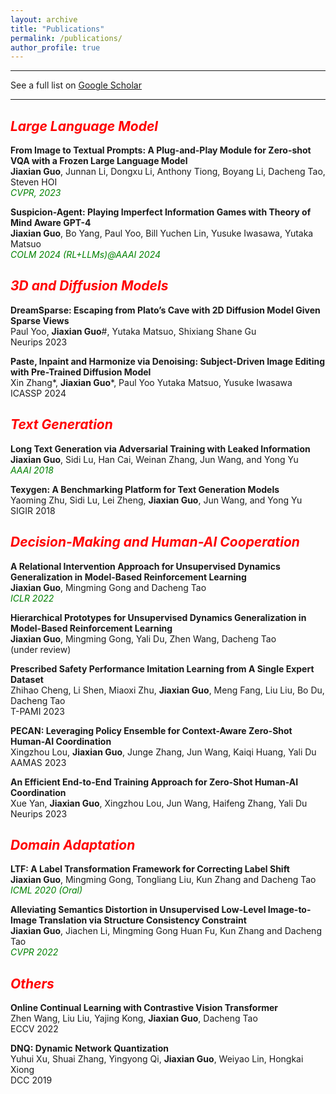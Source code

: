 ```yaml
---
layout: archive
title: "Publications"
permalink: /publications/
author_profile: true
---
```



---
See a full list on  [Google Scholar](https://scholar.google.com/citations?user=wQgPocEAAAAJ&hl=en)  

---

## <span style="color:red; font-style:italic">Large Language Model</span>  

**From Image to Textual Prompts: A Plug-and-Play Module for Zero-shot VQA with a Frozen Large Language Model**  
**Jiaxian Guo**, Junnan Li, Dongxu Li, Anthony Tiong, Boyang Li, Dacheng Tao, Steven HOI  
<span style="color:green; font-style:italic">CVPR, 2023</span>  

**Suspicion-Agent: Playing Imperfect Information Games with Theory of Mind Aware GPT-4**  
**Jiaxian Guo**, Bo Yang, Paul Yoo, Bill Yuchen Lin, Yusuke Iwasawa, Yutaka Matsuo  
<span style="color:green; font-style:italic">COLM 2024</span> <span style="color:green; font-style:italic">(RL+LLMs)@AAAI 2024</span>  

## <span style="color:red; font-style:italic">3D and Diffusion Models</span> 

**DreamSparse: Escaping from Plato’s Cave with 2D Diffusion Model Given Sparse Views**  
Paul Yoo, **Jiaxian Guo**#, Yutaka Matsuo, Shixiang Shane Gu  
Neurips 2023 

**Paste, Inpaint and Harmonize via Denoising: Subject-Driven Image Editing with Pre-Trained Diffusion Model**  
Xin Zhang\*, **Jiaxian Guo**\*, Paul Yoo Yutaka Matsuo, Yusuke Iwasawa  
ICASSP 2024 

## <span style="color:red; font-style:italic">Text Generation</span> 

**Long Text Generation via Adversarial Training with Leaked Information**  
**Jiaxian Guo**, Sidi Lu, Han Cai, Weinan Zhang, Jun Wang, and Yong Yu     
<span style="color:green; font-style:italic">AAAI 2018</span>  


**Texygen: A Benchmarking Platform for Text Generation Models**  
Yaoming Zhu, Sidi Lu, Lei Zheng, **Jiaxian Guo**, Jun Wang, and Yong Yu  
SIGIR 2018


## <span style="color:red; font-style:italic">Decision-Making and Human-AI Cooperation</span> 


**A Relational Intervention Approach for Unsupervised Dynamics Generalization in Model-Based Reinforcement Learning**  
**Jiaxian Guo**, Mingming Gong and Dacheng Tao  
<span style="color:green; font-style:italic">ICLR 2022</span>  


**Hierarchical Prototypes for Unsupervised Dynamics Generalization in Model-Based Reinforcement Learning**  
**Jiaxian Guo**, Mingming Gong, Yali Du, Zhen Wang, Dacheng Tao  
(under review)

**Prescribed Safety Performance Imitation Learning from A Single Expert Dataset**  
Zhihao Cheng, Li Shen, Miaoxi Zhu, **Jiaxian Guo**, Meng Fang, Liu Liu, Bo Du, Dacheng Tao  
T-PAMI 2023 

**PECAN: Leveraging Policy Ensemble for Context-Aware Zero-Shot Human-AI Coordination**  
Xingzhou Lou, **Jiaxian Guo**, Junge Zhang, Jun Wang, Kaiqi Huang, Yali Du   
AAMAS 2023 

**An Efficient End-to-End Training Approach for Zero-Shot Human-AI Coordination**  
Xue Yan, **Jiaxian Guo**, Xingzhou Lou, Jun Wang, Haifeng Zhang, Yali Du   
Neurips 2023 



## <span style="color:red; font-style:italic">Domain Adaptation</span> 

**LTF: A Label Transformation Framework for Correcting Label Shift**  
**Jiaxian Guo**, Mingming Gong, Tongliang Liu, Kun Zhang and Dacheng Tao    
<span style="color:green; font-style:italic">ICML 2020 (Oral)</span>  


**Alleviating Semantics Distortion in Unsupervised Low-Level Image-to-Image Translation via Structure Consistency Constraint**  
**Jiaxian Guo**, Jiachen Li, Mingming Gong Huan Fu, Kun Zhang and Dacheng Tao     
<span style="color:green; font-style:italic">CVPR 2022</span>  






## <span style="color:red; font-style:italic">Others</span> 

**Online Continual Learning with Contrastive Vision Transformer**  
Zhen Wang, Liu Liu, Yajing Kong, **Jiaxian Guo**, Dacheng Tao  
ECCV 2022


**DNQ: Dynamic Network Quantization**  
Yuhui Xu, Shuai Zhang, Yingyong Qi, **Jiaxian Guo**, Weiyao Lin, Hongkai Xiong  
DCC 2019


